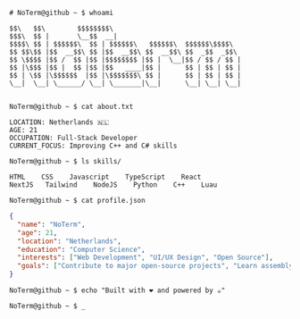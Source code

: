 ```
# NoTerm@github ~ $ whoami
```
```
$$\   $$\        $$$$$$$$\                                
$$$\  $$ |       \__$$  __|                               
$$$$\ $$ | $$$$$$\  $$ | $$$$$$\   $$$$$$\  $$$$$$\$$$$\  
$$ $$\$$ |$$  __$$\ $$ |$$  __$$\ $$  __$$\ $$  _$$  _$$\ 
$$ \$$$$ |$$ /  $$ |$$ |$$$$$$$$ |$$ |  \__|$$ / $$ / $$ |
$$ |\$$$ |$$ |  $$ |$$ |$$   ____|$$ |      $$ | $$ | $$ |
$$ | \$$ |\$$$$$$  |$$ |\$$$$$$$\ $$ |      $$ | $$ | $$ |
\__|  \__| \______/ \__| \_______|\__|      \__| \__| \__|
                                                          
```                                                          
                                                          

```
NoTerm@github ~ $ cat about.txt
```

```
LOCATION: Netherlands 🇳🇱
AGE: 21
OCCUPATION: Full-Stack Developer
CURRENT_FOCUS: Improving C++ and C# skills
```

```
NoTerm@github ~ $ ls skills/
```

```
HTML    CSS    Javascript    TypeScript    React
NextJS   Tailwind    NodeJS    Python    C++    Luau
```

```
NoTerm@github ~ $ cat profile.json
```

```json
{
  "name": "NoTerm",
  "age": 21,
  "location": "Netherlands",
  "education": "Computer Science",
  "interests": ["Web Development", "UI/UX Design", "Open Source"],
  "goals": ["Contribute to major open-source projects", "Learn assembly"]
}
```


```
NoTerm@github ~ $ echo "Built with ❤️ and powered by ☕"
```

```
NoTerm@github ~ $ _
```
